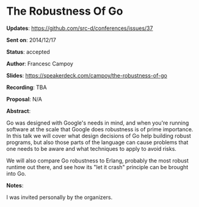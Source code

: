 # The Robustness Of Go

**Updates**:  https://github.com/src-d/conferences/issues/37

**Sent on**:  2014/12/17

**Status**:  accepted

**Author**:  Francesc Campoy

**Slides**:  https://speakerdeck.com/campoy/the-robustness-of-go

**Recording**:  TBA

**Proposal**: N/A

**Abstract**:

Go was designed with Google's needs in mind, and when you're running software at the scale that Google does robustness is of prime importance.
In this talk we will cover what design decisions of Go help building robust programs, but also those parts of the language can cause problems that one needs to be aware and what techniques to apply to avoid risks.

We will also compare Go robustness to Erlang, probably the most robust runtime out there, and see how its "let it crash" principle can be brought into Go.

**Notes**:

I was invited personally by the organizers.